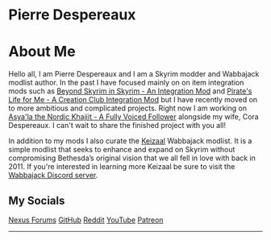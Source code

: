 # Pierre Despereaux 

# About Me

Hello all, I am Pierre Despereaux and I am a Skyrim modder and Wabbajack modlist author. In the past I have focused mainly on on item integration mods such as [Beyond Skyrim in Skyrim - An Integration Mod](https://www.nexusmods.com/skyrimspecialedition/mods/31787) and [Pirate's Life for Me - A Creation Club Integration Mod](https://www.nexusmods.com/skyrimspecialedition/mods/35163) but I have recently moved on to more ambitious and complicated projects. Right now I am working on [Asya'la the Nordic Khajiit - A Fully Voiced Follower](https://www.youtube.com/watch?v=rbU1ubNYZbo) alongside my wife, Cora Despereaux. I can't wait to share the finished project with you all!

In addition to my mods I also curate the [Keizaal](https://pierredespereaux.github.io/Keizaal/) Wabbajack modlist. It is a simple modlist that seeks to enhance and expand on Skyrim without compromising Bethesda’s original vision that we all fell in love with back in 2011. If you're interested in learning more Keizaal be sure to visit the [Wabbajack Discord server](https://discord.com/invite/wabbajack).

## My Socials
<!-- markdownlint-disable MD033 -->
<div class="socials">
<a class="buttons" href="https://forums.nexusmods.com/index.php?/user/61720101-pierredespereaux/">Nexus Forums</a>
<a class="buttons" href="https://github.com/PierreDespereaux">GitHub</a>
<a class="buttons" href="https://www.reddit.com/user/PDespereaux">Reddit</a>
<a class="buttons" href="https://www.youtube.com/channel/UCJrDizmqxqo-v9yhEvcU59Q">YouTube</a>
<a class="buttons" href="https://www.patreon.com/user?u=16914107">Patreon</a>
</div>

<!-- markdownlint-enable MD033 -->

---
